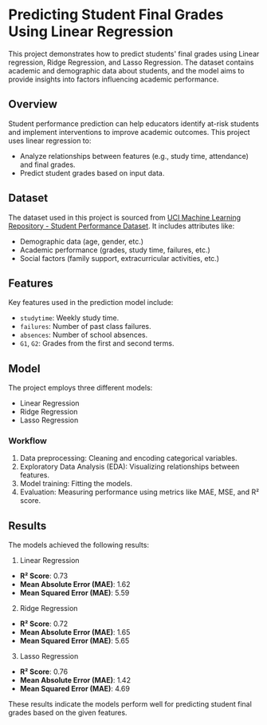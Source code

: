 # Predicting Student Final Grades Using Linear Regression

This project demonstrates how to predict students' final grades using Linear regression, Ridge Regression, and Lasso Regression. The dataset contains academic and demographic data about students, and the model aims to provide insights into factors influencing academic performance.

## Overview
Student performance prediction can help educators identify at-risk students and implement interventions to improve academic outcomes. This project uses linear regression to:
- Analyze relationships between features (e.g., study time, attendance) and final grades.
- Predict student grades based on input data.

## Dataset
The dataset used in this project is sourced from [UCI Machine Learning Repository - Student Performance Dataset](https://archive.ics.uci.edu/ml/datasets/Student+Performance). It includes attributes like:
- Demographic data (age, gender, etc.)
- Academic performance (grades, study time, failures, etc.)
- Social factors (family support, extracurricular activities, etc.)

## Features
Key features used in the prediction model include:
- `studytime`: Weekly study time.
- `failures`: Number of past class failures.
- `absences`: Number of school absences.
- `G1`, `G2`: Grades from the first and second terms.

## Model
The project employs three different models:
- Linear Regression
- Ridge Regression
- Lasso Regression

### Workflow
1. Data preprocessing: Cleaning and encoding categorical variables.
2. Exploratory Data Analysis (EDA): Visualizing relationships between features.
3. Model training: Fitting the models.
4. Evaluation: Measuring performance using metrics like MAE, MSE, and R² score.

## Results
The models achieved the following results:
1. Linear Regression
  - **R² Score**: 0.73
  - **Mean Absolute Error (MAE)**: 1.62
  - **Mean Squared Error (MAE)**: 5.59
2. Ridge Regression
  - **R² Score**: 0.72
  - **Mean Absolute Error (MAE)**: 1.65
  - **Mean Squared Error (MAE)**: 5.65
3. Lasso Regression
  - **R² Score**: 0.76
  - **Mean Absolute Error (MAE)**: 1.42
  - **Mean Squared Error (MAE)**: 4.69

These results indicate the models perform well for predicting student final grades based on the given features.
